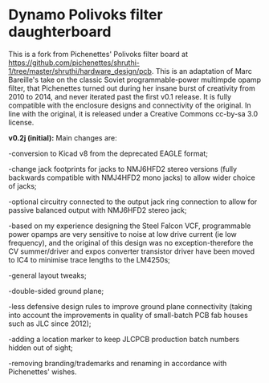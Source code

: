 # Dynamo Polivoks filter daughterboard

This is a fork from Pichenettes' Polivoks filter board at https://github.com/pichenettes/shruthi-1/tree/master/shruthi/hardware_design/pcb. This is an adaptation of Marc Bareille's take on the classic Soviet programmable-power multimpde opamp filter, that Pichenettes turned out during her insane burst of creativity from 2010 to 2014, and never iterated past the first v0.1 release. It is fully compatible with the enclosure designs and connectivity of the original. In line with the original, it is released under a Creative Commons cc-by-sa 3.0 license. 


<b>v0.2j (initial):</b> Main changes are: 

-conversion to Kicad v8 from the deprecated EAGLE format;

-change jack footprints for jacks to NMJ6HFD2 stereo versions (fully backwards compatible with NMJ4HFD2 mono jacks) to allow wider choice of jacks;

-optional circuitry connected to the output jack ring connection to allow for passive balanced output with NMJ6HFD2 stereo jack; 

-based on my experience designing the Steel Falcon VCF, programmable power opamps are very sensitive to noise at low drive current (ie low frequency), and the original of this design was no exception-therefore the CV summer/driver and expos converter transistor driver have been moved to IC4 to minimise trace lengths to the LM4250s; 

-general layout tweaks;

-double-sided ground plane;

-less defensive design rules to improve ground plane connectivity (taking into account the improvements in quality of small-batch PCB fab houses such as JLC since 2012);

-adding a location marker to keep JLCPCB production batch numbers hidden out of sight;

-removing branding/trademarks and renaming in accordance with Pichenettes' wishes.

